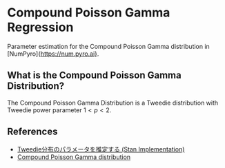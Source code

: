 # Compound Poisson Gamma Regression

Parameter estimation for the Compound Poisson Gamma distribution in [NumPyro]{https://num.pyro.ai}.

## What is the Compound Poisson Gamma Distribution?

The Compound Poisson Gamma Distribution is a Tweedie distribution with Tweedie power parameter $1 < p < 2$.

## References

- [Tweedie分布のパラメータを推定する (Stan Implementation)](https://statmodeling.hatenablog.com/entry/tweedie-distribution)
- [Compound Poisson Gamma distribution](https://en.wikipedia.org/wiki/Compound_Poisson_distribution#Discrete_compound_Poisson_distribution)
